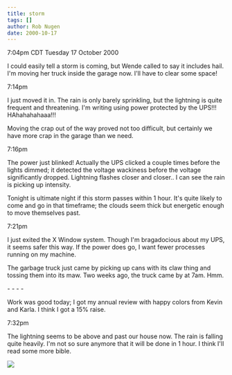 ```yaml
---
title: storm
tags: []
author: Rob Nugen
date: 2000-10-17
---
```


<title></title>
<p class=date>7:04pm CDT Tuesday 17 October 2000

<p>I could easily tell a storm is coming, but Wende called to say it
includes hail.  I'm moving her truck inside the garage now.  I'll have
to clear some space!

<p class=date>7:14pm

<p>I just moved it in.  The rain is only barely sprinkling, but the
lightning is quite frequent and threatening.  I'm writing using power
protected by the UPS!!!  HAhahahahaaa!!!

<p>Moving the crap out of the way proved not too difficult, but
certainly we have more crap in the garage than we need.  

<p class=date>7:16pm

<p>The power just blinked!  Actually the UPS clicked a couple times
before the lights dimmed; it detected the voltage wackiness before the
voltage significantly dropped.  Lightning flashes closer and closer..
I can see the rain is picking up intensity.

<p>Tonight is ultimate night if this storm passes within 1 hour.  It's
quite likely to come and go in that timeframe; the clouds seem thick
but energetic enough to move themselves past.

<p class=date>7:21pm

<p>I just exited the X Window system.  Though I'm bragadocious about
my UPS, it seems safer this way.  If the power does go, I want fewer
processes running on my machine.

<p>The garbage truck just came by picking up cans with its claw thing
and tossing them into its maw.  Two weeks ago, the truck came by at
7am.  Hmm.

<p>- - - -

<p>Work was good today; I got my annual review with happy colors from
Kevin and Karla.  I think I got a 15% raise.

<p class=date>7:32pm

<p>The lightning seems to be above and past our house now.  The rain
is falling quite heavily.  I'm not so sure anymore that it will be
done in 1 hour.  I think I'll read some more bible.

<p><img src='/images/rob/wL-ROB.gif'>

